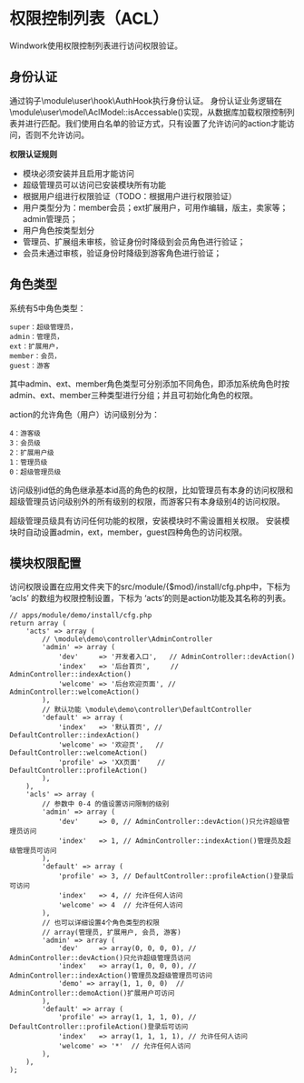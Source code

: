 权限控制列表（ACL）
===================
Windwork使用权限控制列表进行访问权限验证。

身份认证
-----------
通过钩子\module\user\hook\AuthHook执行身份认证。
身份认证业务逻辑在\module\user\model\AclModel::isAccessable()实现，从数据库加载权限控制列表并进行匹配。我们使用白名单的验证方式，只有设置了允许访问的action才能访问，否则不允许访问。

**权限认证规则**
* 模块必须安装并且启用才能访问
* 超级管理员可以访问已安装模块所有功能
* 根据用户组进行权限验证（TODO：根据用户进行权限验证）
* 用户类型分为：member会员；ext扩展用户，可用作编辑，版主，卖家等；admin管理员；
* 用户角色按类型划分
* 管理员、扩展组未审核，验证身份时降级到会员角色进行验证；
* 会员未通过审核，验证身份时降级到游客角色进行验证；

角色类型
---------
系统有5中角色类型：
```
super：超级管理员，
admin：管理员，
ext：扩展用户，
member：会员，
guest：游客
```
其中admin、ext、member角色类型可分别添加不同角色，即添加系统角色时按admin、ext、member三种类型进行分组；并且可初始化角色的权限。

action的允许角色（用户）访问级别分为：
```
4：游客级
3：会员级
2：扩展用户级
1：管理员级
0：超级管理员级
```
访问级别id低的角色继承基本id高的角色的权限，比如管理员有本身的访问权限和超级管理员访问级别外的所有级别的权限，而游客只有本身级别4的访问权限。

超级管理员级具有访问任何功能的权限，安装模块时不需设置相关权限。
安装模块时自动设置admin，ext，member，guest四种角色的访问权限。

模块权限配置
------------
访问权限设置在应用文件夹下的src/module/{$mod}/install/cfg.php中，下标为 ‘acls’ 的数组为权限控制设置，下标为 ‘acts’的则是action功能及其名称的列表。
```
// apps/module/demo/install/cfg.php
return array (
    'acts' => array (
        // \module\demo\controller\AdminController
        'admin' => array (
            'dev'     => '开发者入口',   // AdminController::devAction()
            'index'   => '后台首页',     // AdminController::indexAction()
            'welcome' => '后台欢迎页面', // AdminController::welcomeAction()
        ),
        // 默认功能 \module\demo\controller\DefaultController
        'default' => array (
            'index'   => '默认首页', // DefaultController::indexAction()
            'welcome' => '欢迎页',   // DefaultController::welcomeAction()
            'profile' => 'XX页面'    // DefaultController::profileAction()
        ),
    ),
    'acls' => array (
        // 参数中 0-4 的值设置访问限制的级别
        'admin' => array (
            'dev'     => 0, // AdminController::devAction()只允许超级管理员访问
            'index'   => 1, // AdminController::indexAction()管理员及超级管理员可访问
        ),
        'default' => array (
            'profile' => 3, // DefaultController::profileAction()登录后可访问
            'index'   => 4, // 允许任何人访问
            'welcome' => 4  // 允许任何人访问
        ),
        // 也可以详细设置4个角色类型的权限
        // array(管理员, 扩展用户, 会员, 游客)
        'admin' => array (
            'dev'     => array(0, 0, 0, 0), // AdminController::devAction()只允许超级管理员访问
            'index'   => array(1, 0, 0, 0), // AdminController::indexAction()管理员及超级管理员可访问
            'demo' => array(1, 1, 0, 0)  // AdminController::demoAction()扩展用户可访问
        ),
        'default' => array (
            'profile' => array(1, 1, 1, 0), // DefaultController::profileAction()登录后可访问
            'index'   => array(1, 1, 1, 1), // 允许任何人访问
            'welcome' => '*'  // 允许任何人访问
        ),
    ),
);
```
